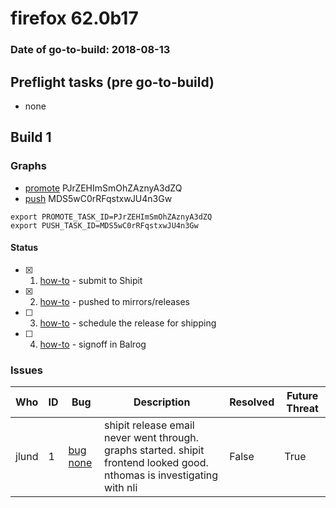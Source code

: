 # firefox 62.0b17

### Date of go-to-build: 2018-08-13

## Preflight tasks (pre go-to-build)
- none

## Build 1  

### Graphs
* [promote](https://tools.taskcluster.net/push-inspector/#/PJrZEHImSmOhZAznyA3dZQ) PJrZEHImSmOhZAznyA3dZQ
* [push](https://tools.taskcluster.net/push-inspector/#/MDS5wC0rRFqstxwJU4n3Gw) MDS5wC0rRFqstxwJU4n3Gw
```
export PROMOTE_TASK_ID=PJrZEHImSmOhZAznyA3dZQ
export PUSH_TASK_ID=MDS5wC0rRFqstxwJU4n3Gw
```


#### Status
- [x] 1.  [how-to](https://wiki.mozilla.org/Release:Release_Automation_on_Mercurial:Starting_a_Release#Submit_to_Ship_It)  - submit to Shipit
- [x] 2.  [how-to](https://github.com/mozilla-releng/releasewarrior-2.0/blob/master/docs/release-promotion/desktop/howto.md#push-artifacts-to-releases-directory)  - pushed to mirrors/releases
- [ ] 3.  [how-to](https://github.com/mozilla-releng/releasewarrior-2.0/blob/master/docs/release-promotion/desktop/howto.md#ship-the-release)  - schedule the release for shipping
- [ ] 4.  [how-to](https://github.com/mozilla-releng/releasewarrior-2.0/blob/master/docs/release-promotion/desktop/howto.md#obtain-sign-offs-for-changes)  - signoff in Balrog

### Issues
| Who                 | ID               | Bug                                                                 | Description                | Resolved                | Future Threat                |
| ------------------- | ---------------- | ------------------------------------------------------------------- | -------------------------- | ----------------------- | ---------------------------- |
| jlund  | 1 | [bug none](https://bugzil.la/none)        | shipit release email never went through. graphs started. shipit frontend looked good. nthomas is investigating with nli | False | True |

